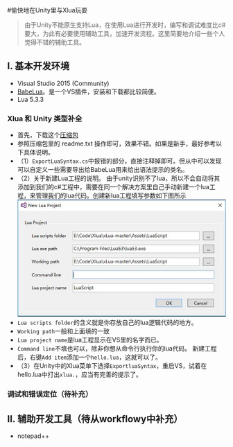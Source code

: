 #愉快地在Unity里与Xlua玩耍

> 由于Unity不能原生支持Lua，在使用Lua进行开发时，编写和调试难度比c#要大，为此有必要使用辅助工具，加速开发流程。这里简要地介绍一些个人觉得不错的辅助工具。

## I. 基本开发环境
- Visual Studio 2015 (Community)
- [BabeLua](http://babelua.codeplex.com/)。是一个VS插件，安装和下载都比较简便。
- Lua 5.3.3

### Xlua 和 Unity 类型补全
- 首先，下载这个[压缩包](http://url.cn/48TJGSW)
- 参照压缩包里的 readme.txt 操作即可，效果不错。如果是新手，最好参考以下具体说明。
- （1）`ExportLuaSyntax.cs`中报错的部分，直接注释掉即可。但从中可以发现可以自定义一些需要导出给BabeLua用来给出语法提示的类名。
- （2）关于新建Lua工程的说明。
由于unity识别不了lua，所以不会自动将其添加到我们的c#工程中，需要在同一个解决方案里自己手动新建一个lua工程，来管理我们的lua代码。创建新lua工程填写参数如下图所示
![](/assets/babelua_new_proj.JPG)
- `Lua scripts folder`的含义就是你存放自己的lua逻辑代码的地方。
- `Working path`一般和上面填的一致
- `Lua project name`是lua工程显示在VS里的名字而已。
- `Command line`不填也可以，除非你想从命令行执行你的lua代码。
新建工程后，右键`Add item`添加一个`hello.lua`，这就可以了。
- （3）在Unity中的Xlua菜单下选择`ExportluaSyntax`，重启VS，试着在hello.lua中打出`xlua.`，应当有完善的提示了。
### 调试和错误定位（待补充）


## II. 辅助开发工具（待从workflowy中补充）
- notepad++